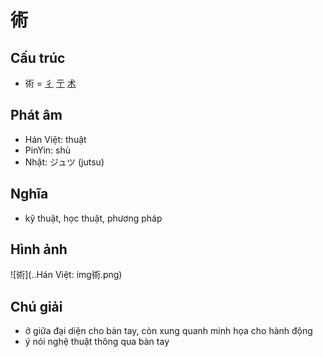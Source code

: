 # 術

## Cấu trúc
* 術 = [彳](彳.md) [亍](亍.md) [术](术.md)

## Phát âm

* Hán Việt: thuật
* PinYin: shù
* Nhật: ジュツ (jutsu)

## Nghĩa

* kỹ thuật, học thuật, phương pháp

## Hình ảnh
![術](..Hán Việt: img術.png)

## Chú giải
* ở giữa đại diện cho bàn tay, còn xung quanh minh họa cho hành động
* ý nói nghệ thuật thông qua bàn tay

<script>window.HANZI_FIELD='術';</script>